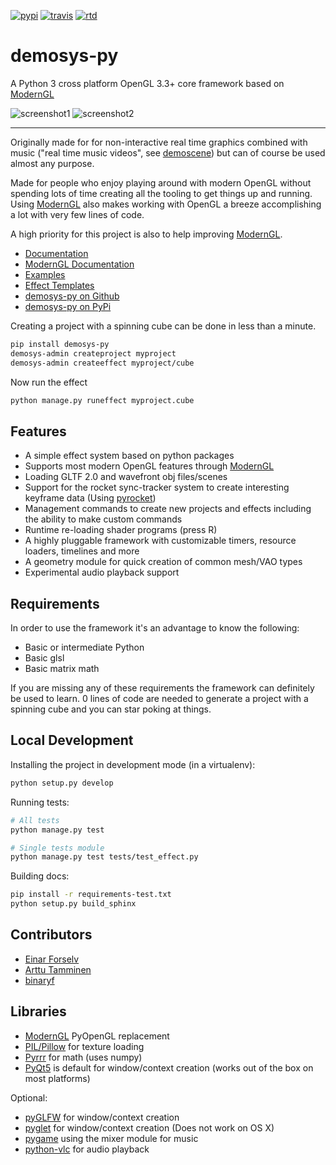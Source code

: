 [![pypi](https://img.shields.io/pypi/v/demosys-py.svg)](https://pypi.python.org/pypi/demosys-py) [![travis](https://travis-ci.org/Contraz/demosys-py.svg?branch=master)](https://travis-ci.org/Contraz/demosys-py) [![rtd](https://readthedocs.org/projects/demosys-py/badge/?version=latest)](http://demosys-py.readthedocs.io/en/latest/?badge=latest)

demosys-py
==========

A Python 3 cross platform OpenGL 3.3+ core framework based on [ModernGL](https://github.com/cprogrammer1994/ModernGL)

![screenshot1](https://camo.githubusercontent.com/32ce052715e574ae4e6fc60384b5070cbc9aaa27/68747470733a2f2f6f626a656374732e7a657474612e696f3a383434332f76312f415554485f30366532646265613565383234363230623230623437303139373332333237372f636f6e7472617a2e6e6f2d7374617469632f6766782f70726f64756374696f6e732f53696d4c696665332e706e67) ![screenshot2](https://camo.githubusercontent.com/653387f2f7f144b29b6fb9c891a17482b089e02d/68747470733a2f2f6f626a656374732e7a657474612e696f3a383434332f76312f415554485f30366532646265613565383234363230623230623437303139373332333237372f636f6e7472617a2e6e6f2d7374617469632f6766782f70726f64756374696f6e732f53696d4c696665322e706e67)

---

Originally made for for non-interactive real time graphics combined with music
("real time music videos", see [demoscene](https://en.wikipedia.org/wiki/Demoscene))
but can of course be used almost any purpose.

Made for people who enjoy playing around with modern OpenGL without spending lots of
time creating all the tooling to get things up and running. Using [ModernGL](https://github.com/cprogrammer1994/ModernGL)
also makes working with OpenGL a breeze accomplishing a lot with very few lines of code.

A high priority for this project is also to help improving [ModernGL](https://github.com/cprogrammer1994/ModernGL).

* [Documentation](http://demosys-py.readthedocs.io/)
* [ModernGL Documentation](https://moderngl.readthedocs.io)
* [Examples](https://github.com/Contraz/demosys-py/tree/master/examples)
* [Effect Templates](https://github.com/Contraz/demosys-py/tree/master/demosys/effect_templates)
* [demosys-py on Github](https://github.com/Contraz/demosys-py)
* [demosys-py on PyPi](https://pypi.python.org/pypi/demosys-py)

Creating a project with a spinning cube can be done in less than a minute.

```bash
pip install demosys-py
demosys-admin createproject myproject
demosys-admin createeffect myproject/cube
```

Now run the effect

```bash
python manage.py runeffect myproject.cube
```

Features
--------

* A simple effect system based on python packages
* Supports most modern OpenGL features through [ModernGL](https://github.com/cprogrammer1994/ModernGL)
* Loading GLTF 2.0 and wavefront obj files/scenes
* Support for the rocket sync-tracker system to create interesting keyframe data (Using [pyrocket](https://github.com/Contraz/pyrocket))
* Management commands to create new projects and effects including the ability to make custom commands
* Runtime re-loading shader programs (press R)
* A highly pluggable framework with customizable timers, resource loaders, timelines and more
* A geometry module for quick creation of common mesh/VAO types
* Experimental audio playback support

Requirements
------------

In order to use the framework it's an advantage to know the following:

* Basic or intermediate Python
* Basic glsl
* Basic matrix math

If you are missing any of these requirements the framework can definitely be used to learn. 0 lines of code are needed to generate a project with a spinning cube and you can star poking at things.

Local Development
-----------------

Installing the project in development mode (in a virtualenv):

```bash
python setup.py develop
```

Running tests:

```bash
# All tests
python manage.py test

# Single tests module
python manage.py test tests/test_effect.py
```

Building docs:

```bash
pip install -r requirements-test.txt
python setup.py build_sphinx
```

Contributors
------------

* [Einar Forselv](https://github.com/einarf)
* [Arttu Tamminen](https://github.com/helgrima)
* [binaryf](https://github.com/binaryf)

Libraries
---------

* [ModernGL](https://github.com/cprogrammer1994/ModernGL) PyOpenGL replacement
* [PIL/Pillow](https://github.com/python-pillow/Pillow) for texture loading
* [Pyrrr](https://github.com/adamlwgriffiths/Pyrr) for math (uses numpy)
* [PyQt5](https://pypi.org/project/PyQt5/) is default for window/context creation (works out of the box on most platforms)

Optional:

* [pyGLFW](https://github.com/FlorianRhiem/pyGLFW) for window/context creation
* [pyglet](https://bitbucket.org/pyglet/pyglet/wiki/Home) for window/context creation (Does not work on OS X)
* [pygame](https://www.pygame.org) using the mixer module for music
* [python-vlc](https://github.com/oaubert/python-vlc) for audio playback
